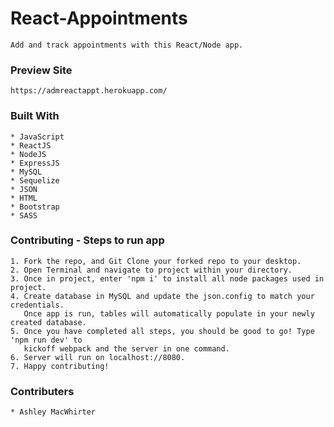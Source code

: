# React-Appointments

 ```
Add and track appointments with this React/Node app.
 ```

### Preview Site

```
https://admreactappt.herokuapp.com/
```


### Built With

```
* JavaScript
* ReactJS
* NodeJS
* ExpressJS
* MySQL
* Sequelize
* JSON
* HTML
* Bootstrap
* SASS

```

### Contributing - Steps to run app

```
1. Fork the repo, and Git Clone your forked repo to your desktop.
2. Open Terminal and navigate to project within your directory.
3. Once in project, enter 'npm i' to install all node packages used in project.
4. Create database in MySQL and update the json.config to match your credentials. 
   Once app is run, tables will automatically populate in your newly created database.
5. Once you have completed all steps, you should be good to go! Type 'npm run dev' to 
   kickoff webpack and the server in one command. 
6. Server will run on localhost://8080.
7. Happy contributing!

```

### Contributers

```
* Ashley MacWhirter
```


